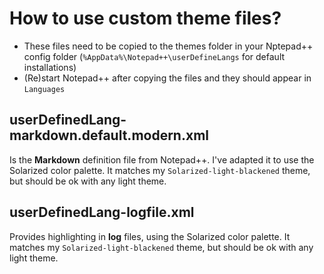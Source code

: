 # How to use custom theme files?
- These files need to be copied to the themes folder in your Nptepad++ config folder (`%AppData%\Notepad++\userDefineLangs` for default installations)
- (Re)start Notepad++ after copying the files and they should appear in `Languages`

## userDefinedLang-markdown.default.modern.xml
Is the **Markdown** definition file from Notepad++. I've adapted it to use the Solarized color palette.
It matches my `Solarized-light-blackened` theme, but should be ok with any light theme.

## userDefinedLang-logfile.xml
Provides highlighting in **log** files, using the Solarized color palette.
It matches my `Solarized-light-blackened` theme, but should be ok with any light theme.
